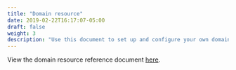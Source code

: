 ```yaml
---
title: "Domain resource"
date: 2019-02-22T16:17:07-05:00
draft: false
weight: 3
description: "Use this document to set up and configure your own domain resource."
---
```


View the domain resource reference document [here](https://github.com/oracle/weblogic-kubernetes-operator/blob/release/2.6.0/docs/domains/Domain.md).
